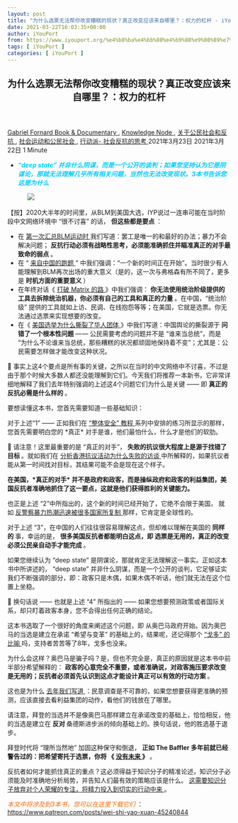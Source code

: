 ```yaml
---
layout: post
title: "为什么选票无法帮你改变糟糕的现状？真正改变应该来自哪里？：权力的杠杆 - iYouPort"
date: 2021-03-22T16:03:35+00:00
author: iYouPort
from: https://www.iyouport.org/%e4%b8%ba%e4%bb%80%e4%b9%88%e9%80%89%e7%a5%a8%e6%97%a0%e6%b3%95%e5%b8%ae%e4%bd%a0%e6%94%b9%e5%8f%98%e7%b3%9f%e7%b3%95%e7%9a%84%e7%8e%b0%e7%8a%b6%ef%bc%9f%e7%9c%9f%e6%ad%a3%e6%94%b9%e5%8f%98%e5%ba%94/
tags: [ iYouPort ]
categories: [ iYouPort ]
---
```


<article class="post-15619 post type-post status-publish format-standard has-post-thumbnail hentry category-book-documentary category-knowledge-node category-45 category-32 category-33 tag-deepstate tag-democracy tag-political tag-protest tag-resist tag-social-movement tag-us" id="post-15619">
 <header class="entry-header">
  <h1 class="entry-title">
   为什么选票无法帮你改变糟糕的现状？真正改变应该来自哪里？：权力的杠杆
  </h1>
 </header>
 <div class="entry-meta">
  <span class="byline">
   <a href="https://www.iyouport.org/author/gabrielfornard/" rel="author" title="由Gabriel Fornard发布">
    Gabriel Fornard
   </a>
  </span>
  <span class="cat-links">
   <a href="https://www.iyouport.org/category/book-documentary/" rel="category tag">
    Book &amp; Documentary
   </a>
   ,
   <a href="https://www.iyouport.org/category/knowledge-node/" rel="category tag">
    Knowledge Node
   </a>
   ,
   <a href="https://www.iyouport.org/category/%e5%85%b3%e4%ba%8e%e5%85%ac%e6%b0%91%e7%a4%be%e4%bc%9a%e5%92%8c%e5%8f%8d%e6%8a%97/" rel="category tag">
    关于公民社会和反抗
   </a>
   ,
   <a href="https://www.iyouport.org/category/%e7%a4%be%e4%bc%9a%e8%bf%90%e5%8a%a8%e5%92%8c%e5%85%ac%e6%b0%91%e7%a4%be%e4%bc%9a/" rel="category tag">
    社会运动和公民社会
   </a>
   ,
   <a href="https://www.iyouport.org/category/%e8%a1%8c%e5%8a%a8%e6%b4%be-%e7%a4%be%e4%bc%9a%e5%8f%8d%e6%8a%97%e7%9a%84%e6%80%9d%e8%80%83/" rel="category tag">
    行动派- 社会反抗的思考
   </a>
  </span>
  <span class="published-on">
   <time class="entry-date published" datetime="2021-03-23T00:03:35+08:00">
    2021年3月23日
   </time>
   <time class="updated" datetime="2021-03-22T16:13:58+08:00">
    2021年3月22日
   </time>
  </span>
  <span class="word-count">
   1 Minute
  </span>
 </div>
 <div class="entry-content">
  <ul>
   <li class="graf graf--p graf--startsWithDoubleQuote">
    <span style="color: #00ccff;">
     <em>
      <strong>
       “deep state” 并非什么阴谋，而是一个公开的谈判；如果您坚持认为它是阴谋论，那就无法理解几乎所有相关问题，当然也无法改变现状。3本书告诉您这是为什么
      </strong>
     </em>
    </span>
   </li>
  </ul>
  <figure class="graf graf--figure">
   <img class="graf-image aligncenter jetpack-lazy-image" data-image-id="1*Ccb07tv9jX3GDZ5B238Ikg.png" data-lazy-src="https://i1.wp.com/cdn-images-1.medium.com/max/1067/1*Ccb07tv9jX3GDZ5B238Ikg.png?w=1100&amp;is-pending-load=1#038;ssl=1" data-recalc-dims="1" src="https://i1.wp.com/cdn-images-1.medium.com/max/1067/1*Ccb07tv9jX3GDZ5B238Ikg.png?w=1100&amp;ssl=1" srcset="data:image/gif;base64,R0lGODlhAQABAIAAAAAAAP///yH5BAEAAAAALAAAAAABAAEAAAIBRAA7"/>
   <noscript>
    <img class="graf-image aligncenter" data-image-id="1*Ccb07tv9jX3GDZ5B238Ikg.png" data-recalc-dims="1" src="https://i1.wp.com/cdn-images-1.medium.com/max/1067/1*Ccb07tv9jX3GDZ5B238Ikg.png?w=1100&amp;ssl=1"/>
   </noscript>
  </figure>
  <p class="graf graf--p">
   【按】2020大半年的时间里，从BLM到美国大选，IYP说过一连串可能在当时阶段中文网络环境中 “很不讨喜” 的话，
   <strong class="markup--strong markup--p-strong">
    但这些都是要点
   </strong>
   ：
  </p>
  <ul class="postList">
   <li class="graf graf--li">
    在
    <a class="markup--anchor markup--li-anchor" data-href="https://www.iyouport.org/%e5%bd%93%e6%88%91%e4%bb%ac%e9%99%b7%e5%85%a5%e5%9b%b0%e5%a2%83%ef%bc%9a%e4%b8%ad%e5%9b%bd%e7%a4%be%e4%bc%9a%e8%83%bd%e4%bb%8e%e7%be%8e%e5%9b%bd%e7%9a%84%e5%8f%8d%e6%8a%97%e8%bf%90%e5%8a%a8%e4%b8%ad/" href="https://www.iyouport.org/%e5%bd%93%e6%88%91%e4%bb%ac%e9%99%b7%e5%85%a5%e5%9b%b0%e5%a2%83%ef%bc%9a%e4%b8%ad%e5%9b%bd%e7%a4%be%e4%bc%9a%e8%83%bd%e4%bb%8e%e7%be%8e%e5%9b%bd%e7%9a%84%e5%8f%8d%e6%8a%97%e8%bf%90%e5%8a%a8%e4%b8%ad/" rel="noopener" target="_blank">
     第一次汇总BLM运动时
    </a>
    我们写道：罢工是唯一的和最好的办法；暴力不会解决问题；
    <strong class="markup--strong markup--li-strong">
     反抗行动必须有战略性思考，必须能准确抓住并瞄准真正的对手最致命的弱点
    </strong>
    。
   </li>
   <li class="graf graf--li">
    在 “
    <a class="markup--anchor markup--li-anchor" data-href="https://www.patreon.com/posts/lai-zi-zhong-guo-38773296" href="https://www.patreon.com/posts/lai-zi-zhong-guo-38773296" rel="noopener" target="_blank">
     来自中国的跑题
    </a>
    ” 中我们强调：“一个新的时间正在开始”。当时很少有人能理解到BLM再次出场的重大意义（是的，这一次与弗格森有所不同了，更多是
    <strong class="markup--strong markup--li-strong">
     时机方面的重要意义
    </strong>
    ）
   </li>
   <li class="graf graf--li">
    在年终对话《
    <a class="markup--anchor markup--li-anchor" data-href="https://www.iyouport.org/%e6%89%93%e7%a0%b4-matrix-%e7%9a%84%e8%b7%af%ef%bd%9e%e4%b8%8eiyp%e5%af%b9%e8%af%9d2020%ef%bc%9a%e5%85%b3%e4%ba%8e%e4%b8%ad%e5%9b%bd%e5%92%8c%e7%be%8e%e5%9b%bd/" href="https://www.iyouport.org/%e6%89%93%e7%a0%b4-matrix-%e7%9a%84%e8%b7%af%ef%bd%9e%e4%b8%8eiyp%e5%af%b9%e8%af%9d2020%ef%bc%9a%e5%85%b3%e4%ba%8e%e4%b8%ad%e5%9b%bd%e5%92%8c%e7%be%8e%e5%9b%bd/" rel="noopener" target="_blank">
     打破 Matrix 的路
    </a>
    》中我们强调：
    <strong class="markup--strong markup--li-strong">
     你无法使用统治阶级提供的工具去拆除统治机器，你必须有自己的工具和真正的力量
    </strong>
    。在中国，“统治阶级” 提供的工具就如上访、民调、在线抱怨等等；在美国，它就是选票。你无法通过选票来实现想要的改变。
   </li>
   <li class="graf graf--li">
    在《
    <a class="markup--anchor markup--li-anchor" data-href="https://www.iyouport.org/%e7%be%8e%e5%9b%bd%e7%9a%84%e9%80%89%e4%b8%be%e4%b8%ba%e4%bb%80%e4%b9%88%e6%92%95%e8%a3%82%e4%ba%86%e5%8d%8e%e4%ba%ba%e7%be%a4%e4%bd%93%ef%bc%9a%e8%ae%a9%e6%88%91%e4%bb%ac%e9%81%bf%e5%85%8d%e4%bd%bf/" href="https://www.iyouport.org/%e7%be%8e%e5%9b%bd%e7%9a%84%e9%80%89%e4%b8%be%e4%b8%ba%e4%bb%80%e4%b9%88%e6%92%95%e8%a3%82%e4%ba%86%e5%8d%8e%e4%ba%ba%e7%be%a4%e4%bd%93%ef%bc%9a%e8%ae%a9%e6%88%91%e4%bb%ac%e9%81%bf%e5%85%8d%e4%bd%bf/" rel="noopener" target="_blank">
     美国选举为什么撕裂了华人团体
    </a>
    》中我们写道：中国舆论的撕裂源于
    <strong class="markup--strong markup--li-strong">
     问错了一个根本性问题
    </strong>
    — — 公民需要考虑的问题并不是 “谁来当总统”，而是 “为什么不论谁来当总统，那些糟糕的状况都顽固地保持着不变”；尤其是：公民需要怎样做才能改变这种状况。
   </li>
  </ul>
  <p class="graf graf--p">
   📌 事实上这4个要点是所有事的关键，之所以在当时的中文网络中不讨喜，不过是由于那个时候大多数人都还没能理解到它们。今天我们将推荐一本新书，它非常详细地解释了我们去年特别强调的上述这4个问题它们为什么是关键 —— 即
   <strong class="markup--strong markup--p-strong">
    真正的反抗必需是什么样的
   </strong>
   。
  </p>
  <p class="graf graf--p">
   要想读懂这本书，您首先需要知道一些基础知识：
  </p>
  <p class="graf graf--p">
   对于上述“1” —— 正如我们在
   <a class="markup--anchor markup--p-anchor" data-href="https://www.iyouport.org/%e7%9f%a5%e5%b7%b1%e7%9f%a5%e5%bd%bc%ef%bc%8c%e6%98%af%e6%9c%89%e6%95%88%e8%a1%8c%e5%8a%a8%e7%ad%96%e5%88%92%e7%9a%84%e7%ac%ac%e4%b8%80%e6%ad%a5%ef%bc%9a%e6%95%b4%e4%bd%93%e5%ae%89%e5%85%a8%ef%bc%883/" href="https://www.iyouport.org/%e7%9f%a5%e5%b7%b1%e7%9f%a5%e5%bd%bc%ef%bc%8c%e6%98%af%e6%9c%89%e6%95%88%e8%a1%8c%e5%8a%a8%e7%ad%96%e5%88%92%e7%9a%84%e7%ac%ac%e4%b8%80%e6%ad%a5%ef%bc%9a%e6%95%b4%e4%bd%93%e5%ae%89%e5%85%a8%ef%bc%883/" rel="noopener" target="_blank">
    “整体安全” 教程
   </a>
   系列中安排的练习所显示的那样，您首先需要明白您的 *真正* 对手是谁，他们最怕什么，什么才是他们的软肋。
  </p>
  <p class="graf graf--p">
   📌 请注意！这里最重要的是 “真正的对手”，
   <strong class="markup--strong markup--p-strong">
    失败的抗议很大程度上是源于找错了目标
   </strong>
   。就如我们在
   <a class="markup--anchor markup--p-anchor" data-href="https://www.iyouport.org/%e6%88%90%e4%b8%ba%e4%bd%a0%e6%83%b3%e8%a6%81%e5%9c%a8%e8%bf%99%e4%b8%aa%e4%b8%96%e7%95%8c%e4%b8%8a%e7%9c%8b%e5%88%b0%e7%9a%84%e6%94%b9%e5%8f%98%ef%bc%9a%e4%b8%8eiyp%e4%b8%8b%e5%8d%88%e8%8c%b6/" href="https://www.iyouport.org/%e6%88%90%e4%b8%ba%e4%bd%a0%e6%83%b3%e8%a6%81%e5%9c%a8%e8%bf%99%e4%b8%aa%e4%b8%96%e7%95%8c%e4%b8%8a%e7%9c%8b%e5%88%b0%e7%9a%84%e6%94%b9%e5%8f%98%ef%bc%9a%e4%b8%8eiyp%e4%b8%8b%e5%8d%88%e8%8c%b6/" rel="noopener" target="_blank">
    分析香港抗议活动为什么失败的访谈
   </a>
   中所解释的，如果抗议者能从第一时间找对目标，其结果可能不会是现在这个样子。
  </p>
  <p class="graf graf--p">
   <strong class="markup--strong markup--p-strong">
    在美国，*真正的对手* 并不是政府和政客，而是操纵政府和政客的利益集团，美国反抗者准确地抓住了这一要点，这就是他们获得胜利的关键能力。
   </strong>
  </p>
  <p class="graf graf--p">
   也正是上述 “2”中所指出的，这个新的时间已经开始了，它绝不会限于美国， 就如
   <a class="markup--anchor markup--p-anchor" data-href="https://www.iyouport.org/%e5%bd%93%e6%88%91%e4%bb%ac%e9%99%b7%e5%85%a5%e5%9b%b0%e5%a2%83%ef%bc%9a%e4%b8%ad%e5%9b%bd%e7%a4%be%e4%bc%9a%e8%83%bd%e4%bb%8e%e7%be%8e%e5%9b%bd%e7%9a%84%e5%8f%8d%e6%8a%97%e8%bf%90%e5%8a%a8%e4%b8%ad/" href="https://www.iyouport.org/%e5%bd%93%e6%88%91%e4%bb%ac%e9%99%b7%e5%85%a5%e5%9b%b0%e5%a2%83%ef%bc%9a%e4%b8%ad%e5%9b%bd%e7%a4%be%e4%bc%9a%e8%83%bd%e4%bb%8e%e7%be%8e%e5%9b%bd%e7%9a%84%e5%8f%8d%e6%8a%97%e8%bf%90%e5%8a%a8%e4%b8%ad/" rel="noopener" target="_blank">
    反警察暴力热潮迅速被很多国家所复制
   </a>
   那样，它肯定是全球性的。
  </p>
  <p class="graf graf--p">
   对于上述 “3”，在中国的人们往往很容易理解这点，但却难以理解在美国的
   <strong class="markup--strong markup--p-strong">
    同样的
   </strong>
   事，幸运的是，
   <strong class="markup--strong markup--p-strong">
    很多美国反抗者都能明白这点，即 选票是无用的，真正的改变必须公民亲自动手才能完成
   </strong>
   。
  </p>
  <p class="graf graf--p">
   如果您继续认为 “deep state” 是阴谋论，那就肯定无法理解这一事实。正如这本书中所讲述的， “deep state” 并非什么阴谋，而是一个公开的谈判，它足够证实我们不断强调的部分，即：政客只是木偶，如果木偶不听话，他们就无法在这个位置上坐稳。
  </p>
  <p class="graf graf--p">
   📌 换句话说 —— 也就是上述 “4” 所指出的 —— 如果您想要预测政策或者国际关系，却只盯着政客本身，您不会得出任何正确的结论。
  </p>
  <p class="graf graf--p">
   这本书选取了一个很好的角度来阐述这个问题，即 从奥巴马政府开始。因为奥巴马的当选是建立在承诺 “希望与变革” 的基础上的，结果呢，还记得那个
   <a class="markup--anchor markup--p-anchor" data-href="https://www.iyouport.org/%e6%89%93%e7%a0%b4-matrix-%e7%9a%84%e8%b7%af%ef%bd%9e%e4%b8%8eiyp%e5%af%b9%e8%af%9d2020%ef%bc%9a%e5%85%b3%e4%ba%8e%e4%b8%ad%e5%9b%bd%e5%92%8c%e7%be%8e%e5%9b%bd/" href="https://www.iyouport.org/%e6%89%93%e7%a0%b4-matrix-%e7%9a%84%e8%b7%af%ef%bd%9e%e4%b8%8eiyp%e5%af%b9%e8%af%9d2020%ef%bc%9a%e5%85%b3%e4%ba%8e%e4%b8%ad%e5%9b%bd%e5%92%8c%e7%be%8e%e5%9b%bd/" rel="noopener" target="_blank">
    “戈多” 的比喻
   </a>
   吗，支持者苦苦等了8年，戈多也没来。
  </p>
  <p class="graf graf--p">
   为什么会这样？奥巴马是骗子吗？是，但也不完全是，真正的原因就是这本书中前半部分希望解释的：
   <strong class="markup--strong markup--p-strong">
    政客的心意完全不重要，或者准确说，对政客施压要求改变是无用的；反抗者必须首先认识到这点才能设计真正可以有效的行动方案
   </strong>
   。
  </p>
  <p class="graf graf--p">
   这也是为什么
   <a class="markup--anchor markup--p-anchor" data-href="https://www.iyouport.org/%e6%89%93%e7%a0%b4-matrix-%e7%9a%84%e8%b7%af%ef%bd%9e%e4%b8%8eiyp%e5%af%b9%e8%af%9d2020%ef%bc%9a%e5%85%b3%e4%ba%8e%e4%b8%ad%e5%9b%bd%e5%92%8c%e7%be%8e%e5%9b%bd/" href="https://www.iyouport.org/%e6%89%93%e7%a0%b4-matrix-%e7%9a%84%e8%b7%af%ef%bd%9e%e4%b8%8eiyp%e5%af%b9%e8%af%9d2020%ef%bc%9a%e5%85%b3%e4%ba%8e%e4%b8%ad%e5%9b%bd%e5%92%8c%e7%be%8e%e5%9b%bd/" rel="noopener" target="_blank">
    去年我们写道
   </a>
   ：民意调查是不可靠的，如果您想要获得更准确的预测，应该直接去看利益集团的动作，看他们的钱放在了哪里。
  </p>
  <p class="graf graf--p">
   请注意，拜登的当选并不是像奥巴马那样建立在承诺改变的基础上，恰恰相反，他的当选是建立在
   <strong class="markup--strong markup--p-strong">
    反对
   </strong>
   桑德斯进步派的倾向基础上的。换句话说，他的胜选基于退步。
  </p>
  <p class="graf graf--p">
   拜登时代将 “理所当然地” 加固这种保守和倒退，
   <strong class="markup--strong markup--p-strong">
    正如 The Baffler 多年前就已经警告过的：把希望寄托于选票，你将 《
   </strong>
   <a class="markup--anchor markup--p-anchor" data-href="https://www.patreon.com/posts/da-po-matrix-de-44650085" href="https://www.patreon.com/posts/da-po-matrix-de-44650085" rel="noopener" target="_blank">
    <strong class="markup--strong markup--p-strong">
     没有未来
    </strong>
   </a>
   <strong class="markup--strong markup--p-strong">
    》
   </strong>
   。
  </p>
  <p class="graf graf--p">
   反抗者如何才能抓住真正的重点？这必须得益于知识分子的精准论述，知识分子必须能及时准确地分析局势，并告知人们最有效的策略应该是什么。
   <a class="markup--anchor markup--p-anchor" data-href="https://www.iyouport.org/%e6%89%93%e7%a0%b4-matrix-%e7%9a%84%e8%b7%af%ef%bd%9e%e4%b8%8eiyp%e5%af%b9%e8%af%9d2020%ef%bc%9a%e5%85%b3%e4%ba%8e%e4%b8%ad%e5%9b%bd%e5%92%8c%e7%be%8e%e5%9b%bd/" href="https://www.iyouport.org/%e6%89%93%e7%a0%b4-matrix-%e7%9a%84%e8%b7%af%ef%bd%9e%e4%b8%8eiyp%e5%af%b9%e8%af%9d2020%ef%bc%9a%e5%85%b3%e4%ba%8e%e4%b8%ad%e5%9b%bd%e5%92%8c%e7%be%8e%e5%9b%bd/" rel="noopener" target="_blank">
    这需要知识分子放弃对个人荣耀的专注，将精力投入到切实的行动中来
   </a>
   。
  </p>
  <p class="graf graf--p">
   <span style="color: #ff6600;">
    <em>
     本文中将涉及到3本书，您可以在这里下载它们
    </em>
   </span>
   ：
   <a href="https://www.patreon.com/posts/wei-shi-yao-xuan-45240844" rel="noopener" target="_blank">
    https://www.patreon.com/posts/wei-shi-yao-xuan-45240844
   </a>
  </p>
  <figure class="graf graf--figure">
   <p>
    <figure class="wp-caption aligncenter" style="width: 1067px">
     <img alt="" class="graf-image jetpack-lazy-image" data-height="2375" data-image-id="1*ATcWCU7HYw5aImoRvoxUBA.png" data-lazy-src="https://i0.wp.com/cdn-images-1.medium.com/max/1067/1*ATcWCU7HYw5aImoRvoxUBA.png?resize=1067%2C2307&amp;is-pending-load=1#038;ssl=1" data-recalc-dims="1" data-width="1098" height="2307" src="https://i0.wp.com/cdn-images-1.medium.com/max/1067/1*ATcWCU7HYw5aImoRvoxUBA.png?resize=1067%2C2307&amp;ssl=1" srcset="data:image/gif;base64,R0lGODlhAQABAIAAAAAAAP///yH5BAEAAAAALAAAAAABAAEAAAIBRAA7" width="1067"/>
     <noscript>
      <img alt="" class="graf-image" data-height="2375" data-image-id="1*ATcWCU7HYw5aImoRvoxUBA.png" data-recalc-dims="1" data-width="1098" height="2307" src="https://i0.wp.com/cdn-images-1.medium.com/max/1067/1*ATcWCU7HYw5aImoRvoxUBA.png?resize=1067%2C2307&amp;ssl=1" width="1067"/>
     </noscript>
     <figcaption class="wp-caption-text">
      https://www.patreon.com/posts/43990511
     </figcaption>
    </figure>
   </p>
  </figure>
  <p class="graf graf--p">
   长期以来，民主主义者们一直在以一个简单的要求来回应公众对这个饱受摧残的社会契约的抗议：投票。其含义是，选民应该团结在承诺与现状作斗争的候选人身边，并在候选人当选后信任他们主持的机构。
  </p>
  <p class="graf graf--p">
   在《权力的杠杆》这本新书中，历史学家凯文·杨 (Kevin A. Young) 和社会学家塔伦·班纳吉 (Tarun Banerjee) 及迈克尔·施瓦茨 (Michael Schwartz) 仔细研究了这个概念 —— 这个概念在每一个竞选季都会复出 —— 即：“选举政治可以带来真正的好转”。这究竟是不是真的？
  </p>
  <p class="graf graf--p">
   <strong class="markup--strong markup--p-strong">
    这么多年经历了如此多失败的选举后，每个人都会对这个概念产生疑惑。
   </strong>
  </p>
  <p class="graf graf--p">
   这本书主要反映了巴拉克·奥巴马政府的情况，展示了经济和政治精英们如何在政策圈内嵌入了一个即使是有改革意识的官员也无法逾越的利益集团谈判过程。呈现出的是对企业杠杆的鲜明描述，
   <strong class="markup--strong markup--p-strong">
    即 “无论谁当选，美国政治都有同样的基本模式”。
   </strong>
  </p>
  <p class="graf graf--p">
   通过聚焦奥巴马政府，《权力的杠杆》这本书确立了政策限制如何在总统权力交接期间相互联动 —— 即使是在被任命的官员发生变化的情况下；同时，也展示了被授权进行渐进式改革的当选领导人如何
   <strong class="markup--strong markup--p-strong">
    变成了适应常态
   </strong>
   ，尤其是在没有组织社会运动以要求立法多数派承担责任的情况下。
  </p>
  <p class="graf graf--p">
   在奥巴马以 “希望与变革” 的竞选口号当选后的兴奋中，自由派媒体激起了人们对政府采取类似新政的行动以对抗大衰退的诸多期望。但是，正如这本书所显示的那样，在公众支持大胆改革的问题上，奥巴马透露出一种完全保守的倾向，即 优先考虑所谓的 “商业信心” —— 即使是在民主党在参众两院占多数的两年里，也希望有利的监管和税收环境能够促进复苏所急需的投资。
  </p>
  <p class="graf graf--p">
   如何解释大众的期望和奥巴马的实际记录之间的这种天壤之别？人们可能会指出一系列的因素，从意识形态的承诺到个人性格和国会谈判的性质等等，但是，
   <strong class="markup--strong markup--p-strong">
    《权力的杠杆》强调了奥巴马对经济精英们（即 那些寡头）最强大的谈判策略的敏感性：资本罢工的威胁，这种威胁会从经济中抽走投资，并可能导致或加深经济衰退。
   </strong>
  </p>
  <figure class="graf graf--figure">
   <p>
    <figure class="wp-caption aligncenter" style="width: 972px">
     <img alt="" class="graf-image jetpack-lazy-image" data-height="556" data-image-id="0*oxct74lSQIo5m3LP" data-lazy-src="https://cdn-images-1.medium.com/max/1067/0*oxct74lSQIo5m3LP?is-pending-load=1" data-width="972" height="556" src="https://cdn-images-1.medium.com/max/1067/0*oxct74lSQIo5m3LP" srcset="data:image/gif;base64,R0lGODlhAQABAIAAAAAAAP///yH5BAEAAAAALAAAAAABAAEAAAIBRAA7" width="972"/>
     <noscript>
      <img alt="" class="graf-image" data-height="556" data-image-id="0*oxct74lSQIo5m3LP" data-width="972" height="556" src="https://cdn-images-1.medium.com/max/1067/0*oxct74lSQIo5m3LP" width="972"/>
     </noscript>
     <figcaption class="wp-caption-text">
      如果您觉得难以理解这点，那么建议看一本老书，Charles Reich 在1970年出版的《The Greening of America》，其中有一个概念：“公司国”，这个概念在这本书中第一次被使用，然后一直延续到现在，并不断加强 ……如果您能看懂这本书，就能理解这张图
     </figcaption>
    </figure>
   </p>
  </figure>
  <p class="graf graf--p">
   <strong class="markup--strong markup--p-strong">
    资本罢工是一种法律勒索，它使民选官员不敢冒险与最具掠夺性的资本家对抗  —
   </strong>
   —通常集中在化石燃料、医疗保健、军事、和金融服务行业。在一个缺乏资本管制、充斥着避税天堂的全球经济体系中，资本罢工预示着经济的阴霾，意味着总统失去权威。
  </p>
  <p class="graf graf--p">
   这种配置甚至让改善公共福利和减少不平等的温和建议都感到寒心：所传递的信息是，工人和消费者将因更高的公司税、新的或更强硬的法规、或 “扭曲” 市场激励的财政政策，而受到不同程度的影响。通过解读奥巴马政府的人事选择和新闻声明，《权力的杠杆》这本书展示了对撤资的担忧如何主导了2009年和2010年摆在民主党国会多数派面前的优先事项。
   <strong class="markup--strong markup--p-strong">
    面对巨头公司坐拥促进复苏所需的数万亿美元的窘境，政府在每个阶段都试图安抚它们
   </strong>
   。
  </p>
  <p class="graf graf--p">
   Young、Banerjee 和 Schwartz 强调，撤资的威胁不仅直接而且间接地扭曲了政策优先事项，并且，因为它影响了总统对内阁和监管机构的任命 —— 从而进一步限制了政治可能性的范围。
  </p>
  <p class="graf graf--p">
   【注：
   <strong class="markup--strong markup--p-strong">
    撤资（
   </strong>
   disinvestment
   <strong class="markup--strong markup--p-strong">
    ）是指利益集团通过共同的经济抵制来操控政府的手段，行业或公司施加压力，要求当选官员改变政策，或者在政府的情况下，甚至要求改变政权本身 —— 即 政变威胁。这个
   </strong>
   词最早于上世纪80年代使用的，最常见于美国。该术语也适用于针对伊朗，苏丹，北爱尔兰，缅甸和以色列的行动。】
  </p>
  <p class="graf graf--p">
   在奥巴马时期，这些 *非* 民选官员 —— 包括幕僚长比尔·戴利（Bill Daley）、前世界银行首席经济学家劳伦斯·萨默斯（Lawrence Summers）、以及国家经济委员会的其他人 ——
   <strong class="markup--strong markup--p-strong">
    很多人的职业生涯都是在私营部门和政府之间轮换的
   </strong>
   。即
   <a class="markup--anchor markup--p-anchor" data-href="https://www.iyouport.org/%e8%bf%bd%e8%b8%aa%e8%b0%b7%e6%ad%8c%e7%9a%84%e6%94%bf%e6%b2%bb%e6%97%8b%e8%bd%ac%e9%97%a8%ef%bc%9a%e5%bc%80%e6%ba%90%e8%b0%83%e6%9f%a5/" href="https://www.iyouport.org/%e8%bf%bd%e8%b8%aa%e8%b0%b7%e6%ad%8c%e7%9a%84%e6%94%bf%e6%b2%bb%e6%97%8b%e8%bd%ac%e9%97%a8%ef%bc%9a%e5%bc%80%e6%ba%90%e8%b0%83%e6%9f%a5/" rel="noopener" target="_blank">
    政治旋转门
   </a>
   。
  </p>
  <p class="graf graf--p">
   正如《平价医疗法案》（ACA）和《多德-弗兰克金融改革》（Dodd-Frank）案例所显示的，这些顾问获得了对政策的重大否决权。
   <strong class="markup--strong markup--p-strong">
    由于总统任命的官员不对公众负责，他们权力的咨询性质独特地将精英经济利益嵌入到政策讨论中。
   </strong>
   特别是在新政府成立之初，这些被任命的官员会影响行政部门所谓的路径依赖性决策，使政府更难改变方向或采取新的优先事项。他
   <strong class="markup--strong markup--p-strong">
    们在国会的对应人员同样与商界关系密切 —— 无论是通过来自寻求放松监管的行业的助手，还是通过拥有竞选资金的游说者。
   </strong>
  </p>
  <p class="graf graf--p">
   【注：这就是为什么我们会
   <a class="markup--anchor markup--p-anchor" data-href="https://www.iyouport.org/%e7%be%8e%e5%9b%bd%e7%9a%84%e9%80%89%e4%b8%be%e4%b8%ba%e4%bb%80%e4%b9%88%e6%92%95%e8%a3%82%e4%ba%86%e5%8d%8e%e4%ba%ba%e7%be%a4%e4%bd%93%ef%bc%9a%e8%ae%a9%e6%88%91%e4%bb%ac%e9%81%bf%e5%85%8d%e4%bd%bf/" href="https://www.iyouport.org/%e7%be%8e%e5%9b%bd%e7%9a%84%e9%80%89%e4%b8%be%e4%b8%ba%e4%bb%80%e4%b9%88%e6%92%95%e8%a3%82%e4%ba%86%e5%8d%8e%e4%ba%ba%e7%be%a4%e4%bd%93%ef%bc%9a%e8%ae%a9%e6%88%91%e4%bb%ac%e9%81%bf%e5%85%8d%e4%bd%bf/" rel="noopener" target="_blank">
    分析拜登内阁的成员
   </a>
   ，这些人不是民选的，但是，他们将以他们的利益控制决策，而不是拜登本人】
  </p>
  <p class="graf graf--p">
   <strong class="markup--strong markup--p-strong">
    私人利益集团以各种形式购买决策权的能力，严重限制了政府官员考虑的措施，反过来又控制了提交给公众的政治辩论
   </strong>
   。
  </p>
  <p class="graf graf--p">
   📌 Young、Banerjee 和 Schwartz 对他们如何构架这一熟悉的批评非常严谨。他们强调，
   <strong class="markup--strong markup--p-strong">
    “deep state” 并不是什么阴谋，而是一个谈判过程，已经经过数十年的完善，完全隔绝公众监督，大幅收缩了政策选择的范围，将政府决策控制在企业利益相关者能够容忍的极少数改革的范围内。
   </strong>
  </p>
  <p class="graf graf--p">
   虽然这本书的系统性政策捕捉的例子
   <strong class="markup--strong markup--p-strong">
    明确无误地
   </strong>
   展示了奥巴马政府如何有利于精英利益集团而不是民主党的基础，但作者的主要目的并不是为了打消读者对历史的疑虑；这项任务已经由许多其他人多次执行了。相反，
   <strong class="markup--strong markup--p-strong">
    这本书更具体的目标是投射出资本主义治理的分层结构，这种结构如何不受问责制选举的影响 —— 即 不论谁当选，现状都不会改变。
   </strong>
  </p>
  <p class="graf graf--p">
   在这一重要方面，《权力的杠杆》暴露了谈论 “改革” 的内在问题、及其作为政治成就的不透明性。
  </p>
  <p class="graf graf--p">
   请注意，改革意味着对市场社会或法律中不公平现象的缓解，
   <strong class="markup--strong markup--p-strong">
    而不是
   </strong>
   消除和替代。
   <strong class="markup--strong markup--p-strong">
    在成熟的资本主义制度中，改革的设计是简约的，因为改革的意图是修复关键部门，而 *不会* 引起人们对资本主义所造成的更根本的问题和不公正的过多关注。
   </strong>
  </p>
  <p class="graf graf--p">
   无一例外，政治目标是协调资本家之间的利益，遏制在某一部门内过于寄生的做法。与人民的利益完全无关。
  </p>
  <p class="graf graf--p">
   【注：这里的改革指的是各方面的，包括对大规模监视和透明度革命的扼杀。还记得吗？美国活动家的口号：《
   <a class="markup--anchor markup--p-anchor" data-href="https://www.iyouport.org/%e4%b8%8d%e8%a6%81%e7%9b%b8%e4%bf%a1%e6%94%b9%e9%9d%a9%ef%bc%9a%e6%bf%80%e8%bf%9b%e6%b4%bb%e5%8a%a8%e5%ae%b6%e5%a6%82%e4%bd%95%e5%ba%9f%e6%8e%89%e8%ad%a6%e7%94%a8%e7%9b%91%e8%a7%86/" href="https://www.iyouport.org/%e4%b8%8d%e8%a6%81%e7%9b%b8%e4%bf%a1%e6%94%b9%e9%9d%a9%ef%bc%9a%e6%bf%80%e8%bf%9b%e6%b4%bb%e5%8a%a8%e5%ae%b6%e5%a6%82%e4%bd%95%e5%ba%9f%e6%8e%89%e8%ad%a6%e7%94%a8%e7%9b%91%e8%a7%86/" rel="noopener" target="_blank">
    不要相信改革
   </a>
   》】
  </p>
  <p class="graf graf--p">
   因此，这本书中所说的 “企业妥协”，并不是代表公共福利向行动主义政府让步，而是，通过技术官僚的调整来恢复寻租者之间的平衡。
  </p>
  <p class="graf graf--p">
   尽管坚持了这种妥协，但奥巴马的标志性改革 —— ACA —— 还是以党内投票的方式通过了，
   <strong class="markup--strong markup--p-strong">
    给人留下了一个 *错误的* 印象
   </strong>
   ，即 它并不包含大量旨在满足共和党人的妥协，共和党人为了政治利益而强调拒绝它。与共和党的宣传相反，ACA中的意识形态残余 —— 其框架部分是由传统基金会早在1989年就提出的建议演变而来 —— 绝不是 “社会主义”；相反，
   <strong class="markup--strong markup--p-strong">
    它与维持一个提供美国
   </strong>
   <a class="markup--anchor markup--p-anchor" data-href="https://www.kff.org/other/state-indicator/health-care-employment-as-total/?currentTimeframe=0&amp;selectedRows=%7B%22wrapups%22:%7B%22united-states%22:%7B%7D%7D%7D&amp;sortModel=%7B%22colId%22:%22Location%22,%22sort%22:%22asc%22%7D" href="https://www.kff.org/other/state-indicator/health-care-employment-as-total/?currentTimeframe=0&amp;selectedRows=%7B%22wrapups%22:%7B%22united-states%22:%7B%7D%7D%7D&amp;sortModel=%7B%22colId%22:%22Location%22,%22sort%22:%22asc%22%7D" rel="noopener" target="_blank">
    <strong class="markup--strong markup--p-strong">
     12%
    </strong>
   </a>
   <strong class="markup--strong markup--p-strong">
    就业的部门的丰厚利润是一致的。
   </strong>
  </p>
  <p class="graf graf--p">
   《权力的杠杆》强调，即使在经历了完全不透明的 “香肠式制作过程” 后成为法律，一项改革在执行过程中仍可能被削弱。
   <strong class="markup--strong markup--p-strong">
    如果企业利益相关者对他们所获得的让步感到不满，他们就可以提出法律挑战，拖延法律的执行
   </strong>
   。
  </p>
  <p class="graf graf--p">
   法律挑战也会针对那些不需要国会批准的法规，这往往会让资金不足的机构苦恼。环境保护局（EPA）就是一个很好的例子，它一直是化石燃料行业的目标。
   <strong class="markup--strong markup--p-strong">
    由于华盛顿几乎没有解决气候危机的任何意愿，矿业巨头通过诉讼争取到了时间，直到特朗普（Donald Trump）这位大规模放松管制的支持者赢得总统职位。
   </strong>
   从那时起，环保局已经被颠覆得无以复加，无法作为应对气候危机负有责任的行业服务。
  </p>
  <p class="graf graf--p">
   📌 选举很少能产生有意义的改革，并且，正如过去四年全世界所见证的那样，选举肯定会加剧倒退的公共政策，使公然滥用权力成为可能，破坏民主制度，并使危险的意识形态正常化。
  </p>
  <p class="graf graf--p">
   不可否认的是，正如 Jane Mayer 的《黑钱》（2016）和 Nancy MacLean 的《锁链中的民主》（2017）所记述的那样，像科赫兄弟这样的激进自由主义寡头对反民主宪政秩序的追求，在一个已经粉碎了民主规范的总统和共和党那里赢得了更多的筹码。
  </p>
  <p class="graf graf--p">
   但是，要理清特朗普时代蓄意的制度破坏的全部悲剧，就必须承认一个更深层次的事实，即：
   <strong class="markup--strong markup--p-strong">
    包括民主党内在内的精英共识治理的监护人，正是使美国政治制度暴露于特朗普那种反制度政治的责任人。
   </strong>
  </p>
  <p class="graf graf--p">
   凯恩斯主义之后的精英共识曾指导政治经济，幻想繁荣与萧条的周期不会产生政治制度的病态；但它们确实如此，因为两党都实行了新自由主义政策，加深了人民对政府的不信任。这使财阀们有恃无恐地支持反制度的狂热分子担任公职 ，培养右翼大法官，并劫持媒体话语权。
  </p>
  <p class="graf graf--p">
   大多数民主党人 —— 包括参议院的国会领袖查克·舒默和众议院的南希·佩洛西 ——
   <strong class="markup--strong markup--p-strong">
    非但没有对自由市场意识形态和右翼极端主义抬头之间的联系提高警惕，反而自顾自地寻找所谓的 “亲市场” 的解决方案来解决迫在眉睫多种问题。
   </strong>
   <a class="markup--anchor markup--p-anchor" data-href="https://www.nytimes.com/2010/11/02/opinion/02herbert.html" href="https://www.nytimes.com/2010/11/02/opinion/02herbert.html" rel="noopener" target="_blank">
    雅各布·哈克（Jacob Hacker）和保罗·皮尔森（Paul Pierson）
   </a>
   、
   <a class="markup--anchor markup--p-anchor" data-href="https://washingtonmonthly.com/magazine/julyaug-2011/20000-leagues-under-the-state/" href="https://washingtonmonthly.com/magazine/julyaug-2011/20000-leagues-under-the-state/" rel="noopener" target="_blank">
    苏珊·梅特勒（Suzanne Mettler）
   </a>
   、
   <a class="markup--anchor markup--p-anchor" data-href="https://www.jstor.org/stable/41623697" href="https://www.jstor.org/stable/41623697" rel="noopener" target="_blank">
    阿尔弗雷德·斯捷潘（Alfred Stepan）
   </a>
   和
   <a class="markup--anchor markup--p-anchor" data-href="https://www.the-american-interest.com/2011/09/28/oligarchy-and-democracy/" href="https://www.the-american-interest.com/2011/09/28/oligarchy-and-democracy/" rel="noopener" target="_blank">
    胡安·林茨（Juan Linz）
   </a>
   以及杰弗里·温特斯（Jeffrey Winters）等社会科学家的研究，都反映了他们对企业权力的默许，
   <strong class="markup--strong markup--p-strong">
    他们都解释了过去四十年中垄断权力的1%是如何获得大部分经济收益的。在提炼促成这一趋势的机制时，《权力的杠杆》表明，这些机制并不是新的，而是资本主义与生俱来的特征，它们会随着社会抵抗而加剧或减弱。
   </strong>
  </p>
  <p class="graf graf--p">
   反过来，这本书澄清了许多左翼人士和其他政治评论家在过去十年中得出的主要结论：共和党阻挠者及其强大的恩人往往不是改革的主要障碍；相反，
   <strong class="markup--strong markup--p-strong">
    他们只是支撑了民主党人自己心甘情愿迁就的对1%利益集团的制度化服从
   </strong>
   。许多民主党人在冠状病毒全球大流行期间仍然顺从与那1%，这一事实表明，乔·拜登的任期内，仅仅稳定系统所需的每一个可以想象的工具都必须满足激发所谓的 “商业信心” 的可恶考验。
  </p>
  <figure class="graf graf--figure">
   <img class="graf-image aligncenter jetpack-lazy-image" data-height="990" data-image-id="1*JovAz9LVqsHL3wQD0W8tjQ.png" data-lazy-src="https://i0.wp.com/cdn-images-1.medium.com/max/1067/1*JovAz9LVqsHL3wQD0W8tjQ.png?w=1100&amp;is-pending-load=1#038;ssl=1" data-recalc-dims="1" data-width="664" src="https://i0.wp.com/cdn-images-1.medium.com/max/1067/1*JovAz9LVqsHL3wQD0W8tjQ.png?w=1100&amp;ssl=1" srcset="data:image/gif;base64,R0lGODlhAQABAIAAAAAAAP///yH5BAEAAAAALAAAAAABAAEAAAIBRAA7"/>
   <noscript>
    <img class="graf-image aligncenter" data-height="990" data-image-id="1*JovAz9LVqsHL3wQD0W8tjQ.png" data-recalc-dims="1" data-width="664" src="https://i0.wp.com/cdn-images-1.medium.com/max/1067/1*JovAz9LVqsHL3wQD0W8tjQ.png?w=1100&amp;ssl=1"/>
   </noscript>
  </figure>
  <p class="graf graf--p">
   现在您知道了，选举并不能瓦解利益集团的 “deep state”，那么如何才能做到瓦解它呢？
  </p>
  <p class="graf graf--p">
   《权力的杠杆》中阐述的变革理论建立在社会运动的可行性及其自身的破坏力之上。与 “活动家应该将自己的诉求引向乐于接受的政治家” 的传统观点相反，这本书认为，
   <strong class="markup--strong markup--p-strong">
    只有通过对关键资本家（或有名誉需要维护的国家机构）施加重大压力的反作用力，改变制度的改革才有可能。作者在多个案例研究中证实了这一论点，其中最令人信服的是劳工运动和民权运动。
   </strong>
  </p>
  <p class="graf graf--p">
   在20世纪30年代末，汽车工业中激进的劳工罢工比以往任何一次抗议浪潮都更加强烈地震撼了主要资本家。面对大萧条将进一步加深的严峻前景，制造商们决定《瓦格纳法》（Wagner Act）中规定了但在当时执行不力的集体谈判权是维护资本主义的 “可接受价格”。
  </p>
  <p class="graf graf--p">
   【注：《瓦格纳法》是美国1935年制定的第一个《全国劳资关系法》〔National Labor Relations Act〕。该法旨在保护劳工利益，如赋予工会权利，界定雇主的不正当行为等。但没有得到充分执行。】
  </p>
  <p class="graf graf--p">
   在罗斯福的第一个任期内，关于工会权利的争夺战一直旷日持久，而参议员罗伯特·F·瓦格纳（Robert F. Wagner） “既有原则性的动机，又有实用性的动机”，《权力的杠杆》一书的作者写道，他最初是民主党议员中的一个 “孤独的声音”。新交易商优先考虑通过金融改革稳定经济，《国家工业复苏法案》和全国复兴总署 (National Recovery Administration) 为公平的商业行为制定了工业准则，这在很大程度上取决于工业巨头的诚意和合作。
  </p>
  <p class="graf graf--p">
   新政初期的重大罢工潮促使1935年通过了《瓦格纳法案》，而20世纪30年代末的汽车工人罢工成效更大，因为
   <strong class="markup--strong markup--p-strong">
    “工会间的竞争[增加了]工会的民主，给龙头企业带来了灾难”。
   </strong>
  </p>
  <p class="graf graf--p">
   《权力的杠杆》强调：“普通工人支持的劳工领袖争相向雇主提出更激进的要求，并支持在车间采取更激进的行动”，从而迫使工业界接受全国劳资关系委员会及其对工会权利的监督。📌
   <strong class="markup--strong markup--p-strong">
    让《瓦格纳法》所规定的权利真正落实的是有组织的工人运动，而不是任何政治领导人。
   </strong>
  </p>
  <p class="graf graf--p">
   民权运动也有类似的动态特点，尽管在这种情况下，是对当地著名企业的战略性抵制促使其业主放弃种族隔离。1963年的伯明翰抵制运动是一个重要的转折点：运动组织者从以前的运动中磨练出了策略，将目标锁定在对当地经济最不可或缺的商人和行业，正是因为他们的弱势地位使他们比其他精英更愿意满足反抗运动的要求。
  </p>
  <p class="graf graf--p">
   Young、Banerjee 和 Schwartz 写道，“伴随着抵制运动的大规模示威和静坐，市中心的商家不仅失去了黑人顾客，也失去了许多白人顾客，他们在黑人抗议活动中不敢到市中心来。” 这让零售商每周损失了数十万美元。反过来，
   <strong class="markup--strong markup--p-strong">
    抵制活动的规模和组织者的 “目标一致” 又促使深受损失的商家 “拉拢政客，接受整合”。
   </strong>
  </p>
  <p class="graf graf--p">
   伯明翰民权运动力量的增强刺激了其他南方城市越来越多的企业抛弃继续维护 “吉姆克劳法” 的南方民主党人。其他因素进一步加重了各地方资本家的压力。
  </p>
  <p class="graf graf--p">
   【注：吉姆·克劳法 1876年至1965年间美国南部各州以及边境各州对有色人种实行种族隔离制度的法律。这些法律上的种族隔离强制公共设施必须依照种族的不同而隔离使用。】
  </p>
  <p class="graf graf--p">
   对国家国际形象的担忧固然影响了肯尼迪政府威胁联邦干预，但
   <strong class="markup--strong markup--p-strong">
    更重要的是
   </strong>
   ，这本书认为，“司法部门越来越不愿意支持种族主义暴力和种族隔离，这降低了国家在南方镇压的效力”。虽然白人至上主义暴力的持续威胁仍然非常真实，
   <strong class="markup--strong markup--p-strong">
    但国家行为者之间更明显的裂痕为民权活动家提供了更多的空间来测试、完善和利用他们最有效的策略。
   </strong>
  </p>
  <p class="graf graf--p">
   涟漪效应很明显：如果那些热衷于继续战后南方经济发展的企业不再是吉姆-克劳法的既得利益者，那么民权活动家就可以在联邦层面抓住时机。
  </p>
  <p class="graf graf--p">
   国会和约翰逊政府中的自由主义者看到，南方种族秩序曾经的绝对力量正在失去主要支点，他们明白立法改革的可能性已经提高 —— 而且必须采取行动，他们是为了避免抵制活动引发更广泛的动荡。
  </p>
  <p class="graf graf--p">
   通过分化南方精英，黑人活动家迫使自由派盟友通过了《民权法》和《选举权法》，这使他们有能力影响约翰逊的大社会计划。
  </p>
  <figure class="graf graf--figure">
   <img class="graf-image aligncenter jetpack-lazy-image" data-height="1004" data-image-id="1*82GSfadw1ixbmzHOkh8j5g.png" data-lazy-src="https://i1.wp.com/cdn-images-1.medium.com/max/1067/1*82GSfadw1ixbmzHOkh8j5g.png?w=1100&amp;is-pending-load=1#038;ssl=1" data-recalc-dims="1" data-width="656" src="https://i1.wp.com/cdn-images-1.medium.com/max/1067/1*82GSfadw1ixbmzHOkh8j5g.png?w=1100&amp;ssl=1" srcset="data:image/gif;base64,R0lGODlhAQABAIAAAAAAAP///yH5BAEAAAAALAAAAAABAAEAAAIBRAA7"/>
   <noscript>
    <img class="graf-image aligncenter" data-height="1004" data-image-id="1*82GSfadw1ixbmzHOkh8j5g.png" data-recalc-dims="1" data-width="656" src="https://i1.wp.com/cdn-images-1.medium.com/max/1067/1*82GSfadw1ixbmzHOkh8j5g.png?w=1100&amp;ssl=1"/>
   </noscript>
  </figure>
  <p class="graf graf--p">
   📌 这些例子强调，通往实质性改革的道路往往需要一种辩证法，在这种辩证法中，急剧的战略动员迫使私营部门的行为者与保守派盟友决裂，导致他们容忍对反抗者的要求作出让步，同时，持续的反抗对可能的改革者产生了巨大的压力，要求他们最大限度地作出这些让步。
  </p>
  <p class="graf graf--p">
   有效的社会运动并不能解决改革中更棘手的问题 — — 变革能走多远，变革在重新聚集的反对派面前能否持久  — — 但它们确实迫使政治精英和经济精英彼此之间摊牌，将新的问责范围推到公众面前，在这种情况下，必须在改善条件方面取得真正的进展。
  </p>
  <p class="graf graf--p">
   <strong class="markup--strong markup--p-strong">
    随着去年夏天BLM运动的重新兴起，被证明是自1960年代以来规模最大的抗议运动，“权力的杠杆” 的总体论述既清醒又有指导意义
   </strong>
   。只有持续的破坏、明确损害商业利益，才有可能创造深化民主的机会，因为只有这样，越来越大的恢复社会和平的压力才能迫使政治精英改变政府的 “实质”，以更好地体现公平和正义。
  </p>
  <p class="graf graf--p">
   事实上，这种变革理论也反映了许多黑人作者的贡献，他们记录了黑人的激进传统和人民反对种族主义和贫困的运动。从奴隶反抗到反殖民运动，
   <strong class="markup--strong markup--p-strong">
    攻击财富和政治统治的关系一直定义着被压迫的人们为赢得自由而使用的重要技巧和手段。
   </strong>
  </p>
  <p class="graf graf--p">
   正如 Keeanga-Yamahtta Taylor 在6月乔治·弗洛伊德被杀的第一次反对警察暴力的起义后
   <a class="markup--anchor markup--p-anchor" data-href="https://www.newyorker.com/news/our-columnists/how-do-we-change-america" href="https://www.newyorker.com/news/our-columnists/how-do-we-change-america" rel="noopener" target="_blank">
    所写的那样
   </a>
   ：集体的、有时是暴力的抗议活动有能力催化 “对一个不同于我们生活的这个社会的要求和愿望。
   <strong class="markup--strong markup--p-strong">
    反抗者不仅表达了自己的失望，而且还展示了我们整个社会的困境
   </strong>
   ”。
  </p>
  <p class="graf graf--p">
   📌 正如被边缘化社区和工人阶级不能依靠选举来推动平等一样，抗议者也必须认识到他们的战略和行动不能依靠精英的认可。
  </p>
  <p class="graf graf--p">
   伯尼·桑德斯的两次总统竞选的失败，以及许多其他落选的进步人士的竞选失败，已经表明一个范围广泛的左翼选举项目至少还需要一代人的努力才能取得成果。尽管这种选举工作是必不可少的，但是，
   <strong class="markup--strong markup--p-strong">
    如果不接近从事直接行动的社会运动、如果没有来自社会运动的压力，那么这种选举工作永远都是偏向于追求体制内的 “改革”。
   </strong>
  </p>
  <p class="graf graf--p">
   因此，“权力的杠杆” 这本书隐含的信念是，被压迫者的破坏性集体力量对于克服公共政策的 “
   <a class="markup--anchor markup--p-anchor" data-href="http://consellodacultura.gal/mediateca/extras/texto_chantal_mouffe_eng.pdf" href="http://consellodacultura.gal/mediateca/extras/texto_chantal_mouffe_eng.pdf" rel="noopener" target="_blank">
    去政治化
   </a>
   ” 是必要的，而这种去政治化往往是新自由主义时代的特征。
   <strong class="markup--strong markup--p-strong">
    随着民主危机的加速，政治的冲突性正在重现，吸引越来越多的人做出决定，将建制派政治的疲惫局面解密，并取而代之
   </strong>
   。⚪️
  </p>
  <div id="atatags-1611829871-60afa1070288d">
  </div>
  <div class="sharedaddy sd-sharing-enabled">
   <div class="robots-nocontent sd-block sd-social sd-social-icon sd-sharing">
    <h3 class="sd-title">
     共享此文章：
    </h3>
    <div class="sd-content">
     <ul>
      <li class="share-twitter">
       <a class="share-twitter sd-button share-icon no-text" data-shared="sharing-twitter-15619" href="https://www.iyouport.org/%e4%b8%ba%e4%bb%80%e4%b9%88%e9%80%89%e7%a5%a8%e6%97%a0%e6%b3%95%e5%b8%ae%e4%bd%a0%e6%94%b9%e5%8f%98%e7%b3%9f%e7%b3%95%e7%9a%84%e7%8e%b0%e7%8a%b6%ef%bc%9f%e7%9c%9f%e6%ad%a3%e6%94%b9%e5%8f%98%e5%ba%94/?share=twitter" rel="nofollow noopener noreferrer" target="_blank" title="点击分享到Twitter">
        <span>
        </span>
        <span class="sharing-screen-reader-text">
         点击分享到Twitter（在新窗口中打开）
        </span>
       </a>
      </li>
      <li class="share-facebook">
       <a class="share-facebook sd-button share-icon no-text" data-shared="sharing-facebook-15619" href="https://www.iyouport.org/%e4%b8%ba%e4%bb%80%e4%b9%88%e9%80%89%e7%a5%a8%e6%97%a0%e6%b3%95%e5%b8%ae%e4%bd%a0%e6%94%b9%e5%8f%98%e7%b3%9f%e7%b3%95%e7%9a%84%e7%8e%b0%e7%8a%b6%ef%bc%9f%e7%9c%9f%e6%ad%a3%e6%94%b9%e5%8f%98%e5%ba%94/?share=facebook" rel="nofollow noopener noreferrer" target="_blank" title="点击分享到 Facebook ">
        <span>
        </span>
        <span class="sharing-screen-reader-text">
         点击分享到 Facebook （在新窗口中打开）
        </span>
       </a>
      </li>
      <li class="share-end">
      </li>
     </ul>
    </div>
   </div>
  </div>
  <div class="sharedaddy sd-block sd-like jetpack-likes-widget-wrapper jetpack-likes-widget-unloaded" data-name="like-post-frame-161182987-15619-60afa10703115" data-src="https://widgets.wp.com/likes/#blog_id=161182987&amp;post_id=15619&amp;origin=www.iyouport.org&amp;obj_id=161182987-15619-60afa10703115" id="like-post-wrapper-161182987-15619-60afa10703115">
   <h3 class="sd-title">
    赞过：
   </h3>
   <div class="likes-widget-placeholder post-likes-widget-placeholder" style="height: 55px;">
    <span class="button">
     <span>
      赞
     </span>
    </span>
    <span class="loading">
     正在加载……
    </span>
   </div>
   <span class="sd-text-color">
   </span>
   <a class="sd-link-color">
   </a>
  </div>
  <div class="jp-relatedposts" id="jp-relatedposts">
   <h3 class="jp-relatedposts-headline">
    <em>
     相关
    </em>
   </h3>
  </div>
 </div>
 <div class="entry-footer">
  <ul class="post-tags light-text">
   <li>
    Tagged
   </li>
   <li>
    <a href="https://www.iyouport.org/tag/deepstate/" rel="tag">
     deepstate
    </a>
   </li>
   <li>
    <a href="https://www.iyouport.org/tag/democracy/" rel="tag">
     democracy
    </a>
   </li>
   <li>
    <a href="https://www.iyouport.org/tag/political/" rel="tag">
     Political
    </a>
   </li>
   <li>
    <a href="https://www.iyouport.org/tag/protest/" rel="tag">
     protest
    </a>
   </li>
   <li>
    <a href="https://www.iyouport.org/tag/resist/" rel="tag">
     resist
    </a>
   </li>
   <li>
    <a href="https://www.iyouport.org/tag/social-movement/" rel="tag">
     Social movement
    </a>
   </li>
   <li>
    <a href="https://www.iyouport.org/tag/us/" rel="tag">
     US
    </a>
   </li>
  </ul>
 </div>
 <div class="entry-author-wrapper">
  <div class="site-posted-on">
   <strong>
    Published
   </strong>
   <time class="entry-date published" datetime="2021-03-23T00:03:35+08:00">
    2021年3月23日
   </time>
   <time class="updated" datetime="2021-03-22T16:13:58+08:00">
    2021年3月22日
   </time>
  </div>
 </div>
</article>

